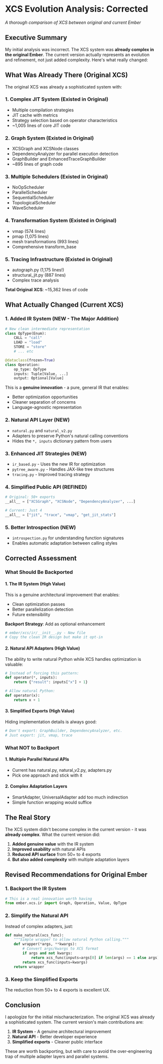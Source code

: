 # XCS Evolution Analysis: Corrected

*A thorough comparison of XCS between original and current Ember*

## Executive Summary

My initial analysis was incorrect. The XCS system was **already complex in the original Ember**. The current version actually represents an evolution and refinement, not just added complexity. Here's what really changed:

## What Was Already There (Original XCS)

The original XCS was already a sophisticated system with:

### 1. **Complex JIT System** (Existed in Original)
- Multiple compilation strategies
- JIT cache with metrics
- Strategy selection based on operator characteristics
- ~1,005 lines of core JIT code

### 2. **Graph System** (Existed in Original)
- XCSGraph and XCSNode classes
- DependencyAnalyzer for parallel execution detection
- GraphBuilder and EnhancedTraceGraphBuilder
- ~895 lines of graph code

### 3. **Multiple Schedulers** (Existed in Original)
- NoOpScheduler
- ParallelScheduler
- SequentialScheduler
- TopologicalScheduler
- WaveScheduler

### 4. **Transformation System** (Existed in Original)
- vmap (574 lines)
- pmap (1,075 lines)
- mesh transformations (993 lines)
- Comprehensive transform_base

### 5. **Tracing Infrastructure** (Existed in Original)
- autograph.py (1,175 lines!)
- structural_jit.py (887 lines)
- Complex trace analysis

**Total Original XCS**: ~15,362 lines of code

## What Actually Changed (Current XCS)

### 1. **Added IR System** (NEW - The Major Addition)
```python
# New clean intermediate representation
class OpType(Enum):
    CALL = "call"
    LOAD = "load"
    STORE = "store"
    # ... etc

@dataclass(frozen=True)
class Operation:
    op_type: OpType
    inputs: Tuple[Value, ...]
    output: Optional[Value]
```

This is a **genuine innovation** - a pure, general IR that enables:
- Better optimization opportunities
- Cleaner separation of concerns
- Language-agnostic representation

### 2. **Natural API Layer** (NEW)
- `natural.py` and `natural_v2.py`
- Adapters to preserve Python's natural calling conventions
- Hides the `*, inputs` dictionary pattern from users

### 3. **Enhanced JIT Strategies** (NEW)
- `ir_based.py` - Uses the new IR for optimization
- `pytree_aware.py` - Handles JAX-like tree structures
- `tracing.py` - Improved tracing strategy

### 4. **Simplified Public API** (REFINED)
```python
# Original: 50+ exports
__all__ = ["XCSGraph", "XCSNode", "DependencyAnalyzer", ...]

# Current: Just 4
__all__ = ["jit", "trace", "vmap", "get_jit_stats"]
```

### 5. **Better Introspection** (NEW)
- `introspection.py` for understanding function signatures
- Enables automatic adaptation between calling styles

## Corrected Assessment

### What Should Be Backported

#### 1. **The IR System** (High Value)
This is a genuine architectural improvement that enables:
- Clean optimization passes
- Better parallelization detection
- Future extensibility

**Backport Strategy**: Add as optional enhancement
```python
# ember/xcs/ir/__init__.py - New file
# Copy the clean IR design but make it opt-in
```

#### 2. **Natural API Adapters** (High Value)
The ability to write natural Python while XCS handles optimization is valuable:
```python
# Instead of forcing this pattern:
def operator(*, inputs):
    return {"result": inputs["x"] + 1}

# Allow natural Python:
def operator(x):
    return x + 1
```

#### 3. **Simplified Exports** (High Value)
Hiding implementation details is always good:
```python
# Don't export: GraphBuilder, DependencyAnalyzer, etc.
# Just export: jit, vmap, trace
```

### What NOT to Backport

#### 1. **Multiple Parallel Natural APIs**
- Current has natural.py, natural_v2.py, adapters.py
- Pick one approach and stick with it

#### 2. **Complex Adaptation Layers**
- SmartAdapter, UniversalAdapter add too much indirection
- Simple function wrapping would suffice

## The Real Story

The XCS system didn't become complex in the current version - it was **already complex**. What the current version did:

1. **Added genuine value** with the IR system
2. **Improved usability** with natural APIs
3. **Reduced API surface** from 50+ to 4 exports
4. **But also added complexity** with multiple adaptation layers

## Revised Recommendations for Original Ember

### 1. Backport the IR System
```python
# This is a real innovation worth having
from ember.xcs.ir import Graph, Operation, Value, OpType
```

### 2. Simplify the Natural API
Instead of complex adapters, just:
```python
def make_natural(xcs_func):
    """Simple wrapper to allow natural Python calling."""
    def wrapper(*args, **kwargs):
        # Convert args/kwargs to XCS format
        if args and not kwargs:
            return xcs_func(inputs=args[0] if len(args) == 1 else args)
        return xcs_func(inputs=kwargs)
    return wrapper
```

### 3. Keep the Simplified Exports
The reduction from 50+ to 4 exports is excellent UX.

## Conclusion

I apologize for the initial mischaracterization. The original XCS was already a sophisticated system. The current version's main contributions are:

1. **IR System** - A genuine architectural improvement
2. **Natural API** - Better developer experience
3. **Simplified exports** - Cleaner public interface

These are worth backporting, but with care to avoid the over-engineering trap of multiple adapter layers and parallel systems.